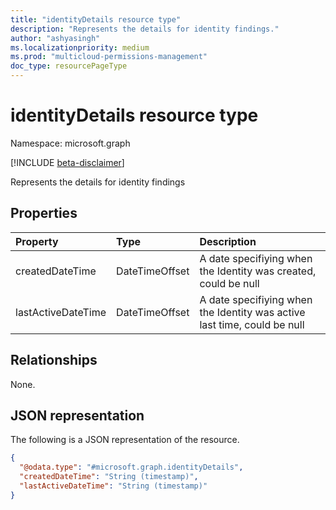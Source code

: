 ```yaml
---
title: "identityDetails resource type"
description: "Represents the details for identity findings."
author: "ashyasingh"
ms.localizationpriority: medium
ms.prod: "multicloud-permissions-management"
doc_type: resourcePageType
---
```


# identityDetails resource type

Namespace: microsoft.graph

[!INCLUDE [beta-disclaimer](../../includes/beta-disclaimer.md)]

Represents the details for identity findings

## Properties
|Property|Type|Description|
|:---|:---|:---|
|createdDateTime|DateTimeOffset|A date specifiying when the Identity was created, could be null|
|lastActiveDateTime|DateTimeOffset|A date specifiying when the Identity was active last time, could be null|


## Relationships
None.

## JSON representation
The following is a JSON representation of the resource.
<!-- {
  "blockType": "resource",
  "@odata.type": "microsoft.graph.identityDetails"
}
-->
``` json
{
  "@odata.type": "#microsoft.graph.identityDetails",
  "createdDateTime": "String (timestamp)",
  "lastActiveDateTime": "String (timestamp)"
}
```

